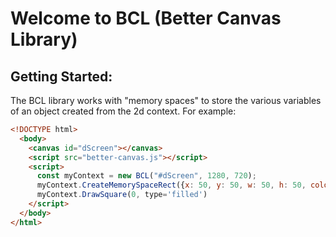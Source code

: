 # Welcome to BCL (Better Canvas Library)
## Getting Started: 
The BCL library works with "memory spaces" to store the various variables of an object created from the 2d context. For example: 
```html
<!DOCTYPE html>
  <body>
    <canvas id="dScreen"></canvas>
    <script src="better-canvas.js"></script>
    <script>
      const myContext = new BCL("#dScreen", 1280, 720);
      myContext.CreateMemorySpaceRect({x: 50, y: 50, w: 50, h: 50, color: "#f00"})
      myContext.DrawSquare(0, type='filled')
    </script>
  </body>
</html>

```


